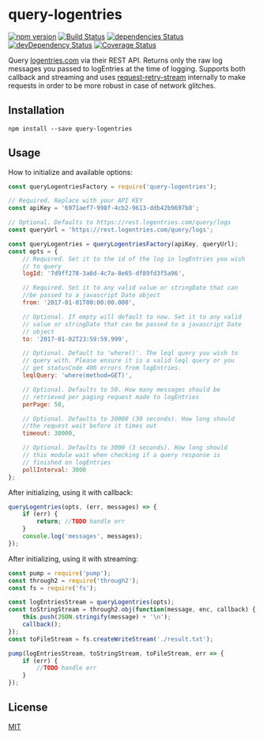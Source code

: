 # query-logentries

[![npm version](https://badge.fury.io/js/query-logentries.svg)](https://badge.fury.io/js/query-logentries) [![Build Status](https://travis-ci.org/Oligrand/query-logentries.svg?branch=master)](https://travis-ci.org/Oligrand/query-logentries) [![dependencies Status](https://david-dm.org/Oligrand/query-logentries/status.svg)](https://david-dm.org/Oligrand/query-logentries) [![devDependency Status](https://david-dm.org/Oligrand/query-logentries/dev-status.svg)](https://david-dm.org/Oligrand/query-logentries#info=devDependencies) [![Coverage Status](https://coveralls.io/repos/github/Oligrand/query-logentries/badge.svg?branch=master)](https://coveralls.io/github/Oligrand/query-logentries?branch=master)

Query [logentries.com](https://logentries.com/) via their REST API. Returns only the raw log messages you passed to logEntries at the time of logging. Supports both callback and streaming and uses [request-retry-stream](https://www.npmjs.com/package/request-retry-stream) internally to make requests in order to be more robust in case of network glitches.

## Installation

	npm install --save query-logentries

## Usage

How to initialize and available options:

```javascript
const queryLogentriesFactory = require('query-logentries');

// Required. Replace with your API KEY
const apiKey = '6971aef7-998f-4cb2-9613-ddb42b9697b8';

// Optional. Defaults to https://rest.logentries.com/query/logs
const queryUrl = 'https://rest.logentries.com/query/logs';

const queryLogentries = queryLogentriesFactory(apiKey, queryUrl);
const opts = {
	// Required. Set it to the id of the log in logEntries you wish
	// to query
	logId: '7d9ff278-3a6d-4c7a-8e65-df89fd3f5a96',

	// Required. Set it to any valid value or stringDate that can
	//be passed to a javascript Date object
	from: '2017-01-01T00:00:00.000',

	// Optional. If empty will default to now. Set it to any valid
	// value or stringDate that can be passed to a javascript Date
	// object
	to: '2017-01-02T23:59:59.999',

	// Optional. Default to 'where()'. The leql query you wish to
	// query with. Please ensure it is a valid leql query or you
	// get statusCode 400 errors from logEntries.
	leqlQuery: 'where(method=GET)',

	// Optional. Defaults to 50. How many messages should be
	// retrieved per paging request made to logEntries
	perPage: 50,

	// Optional. Defaults to 30000 (30 seconds). How long should
	//the request wait before it times out
	timeout: 30000,

	// Optional. Defaults to 3000 (3 seconds). How long should
	// this module wait when checking if a query response is
	// finished on logEntries
	pollInterval: 3000
};
```

After initializing, using it with callback:

```javascript
queryLogentries(opts, (err, messages) => {
	if (err) {
		return; //TODO handle err
	}
	console.log('messages', messages);
});
```

After initializing, using it with streaming:

```javascript
const pump = require('pump');
const through2 = require('through2');
const fs = require('fs');

const logEntriesStream = queryLogentries(opts);
const toStringStream = through2.obj(function(message, enc, callback) {
	this.push(JSON.stringify(message) + '\n');
	callback();
});
const toFileStream = fs.createWriteStream('./result.txt');

pump(logEntriesStream, toStringStream, toFileStream, err => {
	if (err) {
		//TODO handle err
	}
});
```

## License

[MIT](http://opensource.org/licenses/MIT)
